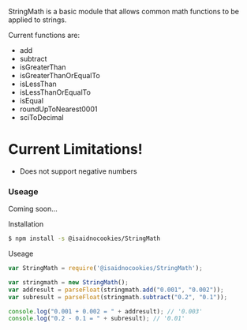 StringMath is a basic module that allows common math functions to be applied to strings.

Current functions are:
  - add
  - subtract
  - isGreaterThan
  - isGreaterThanOrEqualTo
  - isLessThan
  - isLessThanOrEqualTo
  - isEqual
  - roundUpToNearest0001
  - sciToDecimal

# Current Limitations!

  - Does not support negative numbers

### Useage

Coming soon...

Installation
```sh
$ npm install -s @isaidnocookies/StringMath
```

Useage
```js
var StringMath = require('@isaidnocookies/StringMath');

var stringmath = new StringMath();
var addresult = parseFloat(stringmath.add("0.001", "0.002"));
var subresult = parseFloat(stringmath.subtract("0.2", "0.1"));

console.log("0.001 + 0.002 = " + addresult); // '0.003'
console.log("0.2 - 0.1 = " + subresult); // '0.01'
```
